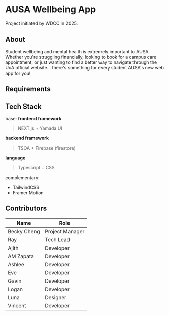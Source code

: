 # AUSA Wellbeing App

Project initiated by WDCC in 2025.

## About

Student wellbeing and mental health is extremely important to AUSA. Whether you're struggling financially, looking to book for a campus care appointment, or just wanting to find a better way to navigate through the UoA official website... there's something for every student AUSA's new web app for you!

## Requirements


## Tech Stack
  base:
  **frontend framework**
  > NEXT.js + Yamada UI

  **backend framework**
  > TSOA + Firebase (firestore)
  
  **language**
  > Typescript + CSS
  
  complementary:
  - TailwindCSS
  - Framer Motion

## Contributors

| Name                     | Role            |
| ------------------------ | --------------- |
| Becky Cheng              | Project Manager |
| Ray                      | Tech Lead       |
| Ajith                    | Developer       |
| AM Zapata                | Developer       |
| Ashlee                   | Developer       |
| Eve                      | Developer       |
| Gavin                    | Developer       |
| Logan                    | Developer       |
| Luna                     | Designer        |
| Vincent                  | Developer       |